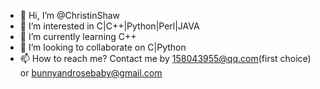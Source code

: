- 👋 Hi, I’m @ChristinShaw
- 👀 I’m interested in C|C++|Python|Perl|JAVA
- 🌱 I’m currently learning C++
- 💞️ I’m looking to collaborate on C|Python
- 📫 How to reach me? Contact me by <158043955@qq.com>(first choice) or <bunnyandrosebaby@gmail.com>

<!---
ChristinShaw/ChristinShaw is a ✨ special ✨ repository because its `README.md` (this file) appears on your GitHub profile.
You can click the Preview link to take a look at your changes.
--->
